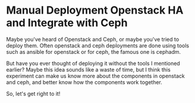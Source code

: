 # Manual Deployment Openstack HA and Integrate with Ceph

Maybe you've heard of Openstack and Ceph, or maybe you've tried to deploy them. Often openstack and ceph deployments are done using tools such as ansible for openstack or for ceph, the famous one is cephadm.

But have you ever thought of deploying it without the tools I mentioned earlier? Maybe this idea sounds like a waste of time, but I think this experiment can make us know more about the components in openstack and ceph, and better know how the components work together.

So, let's get right to it!
